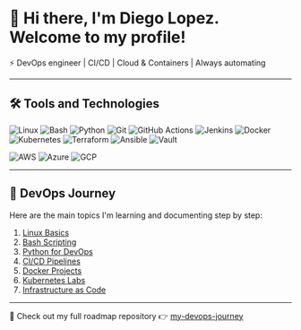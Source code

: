 # 👋 Hi there, I'm Diego Lopez. Welcome to my profile!

⚡ DevOps engineer | CI/CD | Cloud & Containers | Always automating

---

## 🛠️ Tools and Technologies  

![Linux](https://img.shields.io/badge/Linux-FCC624?style=flat&logo=linux&logoColor=black)
![Bash](https://img.shields.io/badge/Bash-4EAA25?style=flat&logo=gnu-bash&logoColor=white)
![Python](https://img.shields.io/badge/Python-3776AB?style=flat&logo=python&logoColor=white)
![Git](https://img.shields.io/badge/Git-F05032?style=flat&logo=git&logoColor=white)
![GitHub Actions](https://img.shields.io/badge/GitHub_Actions-2088FF?style=flat&logo=github-actions&logoColor=white)
![Jenkins](https://img.shields.io/badge/Jenkins-D24939?style=flat&logo=jenkins&logoColor=white)
![Docker](https://img.shields.io/badge/Docker-2496ED?style=flat&logo=docker&logoColor=white)
![Kubernetes](https://img.shields.io/badge/Kubernetes-326CE5?style=flat&logo=kubernetes&logoColor=white)
![Terraform](https://img.shields.io/badge/Terraform-623CE4?style=flat&logo=terraform&logoColor=white)
![Ansible](https://img.shields.io/badge/Ansible-EE0000?style=flat&logo=ansible&logoColor=white)
![Vault](https://img.shields.io/badge/Vault-000000?style=flat&logo=vault&logoColor=white)

<!-- Cloud Platforms -->
![AWS](https://img.shields.io/badge/Amazon_AWS-232F3E?style=flat&logo=amazon-aws&logoColor=white)
![Azure](https://img.shields.io/badge/Microsoft_Azure-0078D4?style=flat&logo=microsoft-azure&logoColor=white)
![GCP](https://img.shields.io/badge/Google_Cloud-4285F4?style=flat&logo=google-cloud&logoColor=white)


---

## 📘 DevOps Journey  

Here are the main topics I'm learning and documenting step by step:  

1. [Linux Basics](https://github.com/tuusuario/my-devops-journey/tree/main/01-linux-basics)  
2. [Bash Scripting](https://github.com/tuusuario/my-devops-journey/tree/main/02-bash-scripting)  
3. [Python for DevOps](https://github.com/tuusuario/my-devops-journey/tree/main/03-python-for-devops)  
4. [CI/CD Pipelines](https://github.com/tuusuario/my-devops-journey/tree/main/04-ci-cd)  
5. [Docker Projects](https://github.com/tuusuario/my-devops-journey/tree/main/05-docker)  
6. [Kubernetes Labs](https://github.com/tuusuario/my-devops-journey/tree/main/06-kubernetes)  
7. [Infrastructure as Code](https://github.com/tuusuario/my-devops-journey/tree/main/07-iac)  

---

📌 Check out my full roadmap repository 👉 [my-devops-journey](https://github.com/tuusuario/my-devops-journey)  

